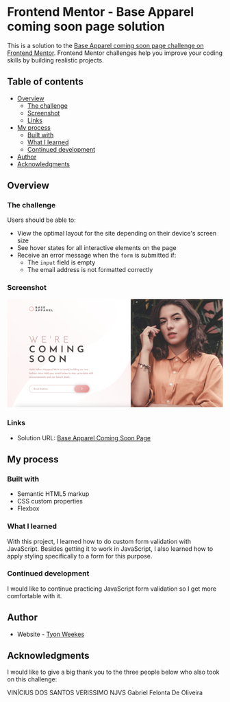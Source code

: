 # Frontend Mentor - Base Apparel coming soon page solution

This is a solution to the [Base Apparel coming soon page challenge on Frontend Mentor](https://www.frontendmentor.io/challenges/base-apparel-coming-soon-page-5d46b47f8db8a7063f9331a0). Frontend Mentor challenges help you improve your coding skills by building realistic projects. 

## Table of contents

- [Overview](#overview)
  - [The challenge](#the-challenge)
  - [Screenshot](#screenshot)
  - [Links](#links)
- [My process](#my-process)
  - [Built with](#built-with)
  - [What I learned](#what-i-learned)
  - [Continued development](#continued-development)
- [Author](#author)
- [Acknowledgments](#acknowledgments)

## Overview

### The challenge

Users should be able to:

- View the optimal layout for the site depending on their device's screen size
- See hover states for all interactive elements on the page
- Receive an error message when the `form` is submitted if:
  - The `input` field is empty
  - The email address is not formatted correctly

### Screenshot

![](./screenshot.png)

### Links

- Solution URL: [Base Apparel Coming Soon Page](https://harmonious-klepon-e99080.netlify.app)

## My process

### Built with

- Semantic HTML5 markup
- CSS custom properties
- Flexbox

### What I learned

With this project, I learned how to do custom form validation with JavaScript. Besides getting it to work in JavaScript, I also learned how to apply styling specifically to a form for this purpose.

### Continued development

I would like to continue practicing JavaScript form validation so I get more comfortable with it.

## Author

- Website - [Tyon Weekes](https://www.tyonweekes.com)

## Acknowledgments

I would like to give a big thank you to the three people below who also took on this challenge:

VINÍCIUS DOS SANTOS VERISSIMO
NJVS
Gabriel Felonta De Oliveira
